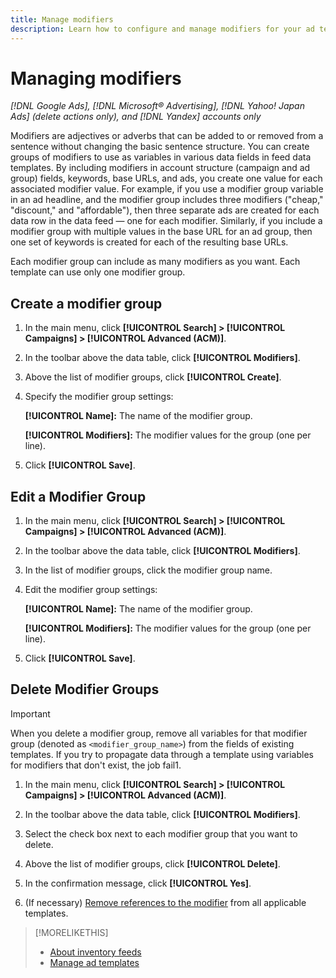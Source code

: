 ```yaml
---
title: Manage modifiers
description: Learn how to configure and manage modifiers for your ad templates for inventory data feeds.
---
```

# Managing modifiers

*[!DNL Google Ads], [!DNL Microsoft® Advertising], [!DNL Yahoo! Japan Ads] (delete actions only), and [!DNL Yandex] accounts only*

Modifiers are adjectives or adverbs that can be added to or removed from a sentence without changing the basic sentence structure. You can create groups of modifiers to use as variables in various data fields in feed data templates. By including modifiers in account structure (campaign and ad group) fields, keywords, base URLs, and ads, you create one value for each associated modifier value. For example, if you use a modifier group variable in an ad headline, and the modifier group includes three modifiers ("cheap," "discount," and "affordable"), then three separate ads are created for each data row in the data feed &mdash; one for each modifier. Similarly, if you include a modifier group with multiple values in the base URL for an ad group, then one set of keywords is created for each of the resulting base URLs.

Each modifier group can include as many modifiers as you want. Each template can use only one modifier group.

## Create a modifier group

1. In the main menu, click **[!UICONTROL Search] > [!UICONTROL Campaigns] > [!UICONTROL Advanced (ACM)]**.

1. In the toolbar above the data table, click **[!UICONTROL Modifiers]**.

1. Above the list of modifier groups, click **[!UICONTROL Create]**.

1. Specify the modifier group settings:

   **[!UICONTROL Name]:** The name of the modifier group.
   
   **[!UICONTROL Modifiers]:** The modifier values for the group (one per line).

1. Click **[!UICONTROL Save]**.

## Edit a Modifier Group

1. In the main menu, click **[!UICONTROL Search] > [!UICONTROL Campaigns] > [!UICONTROL Advanced (ACM)]**.

1. In the toolbar above the data table, click **[!UICONTROL Modifiers]**.

1. In the list of modifier groups, click the modifier group name.

1. Edit the modifier group settings:

   **[!UICONTROL Name]:** The name of the modifier group.
   
   **[!UICONTROL Modifiers]:** The modifier values for the group (one per line).

1. Click **[!UICONTROL Save]**.

## Delete Modifier Groups

>[!IMPORTANT]
>
>When you delete a modifier group, remove all variables for that modifier group (denoted as `<modifier_group_name>`) from the fields of existing templates. If you try to propagate data through a template using variables for modifiers that don't exist, the job fail1.

1. In the main menu, click **[!UICONTROL Search] > [!UICONTROL Campaigns] > [!UICONTROL Advanced (ACM)]**.

1. In the toolbar above the data table, click **[!UICONTROL Modifiers]**.

1. Select the check box next to each modifier group that you want to delete.

1. Above the list of modifier groups, click **[!UICONTROL Delete]**.

1. In the confirmation message, click **[!UICONTROL Yes]**.

1. (If necessary) [Remove references to the modifier](/help/search-social-commerce/campaign-management/inventory-feeds/ad-templates/ad-template-manage.md) from all applicable templates.

>[!MORELIKETHIS]
>
>* [About inventory feeds](/help/search-social-commerce/campaign-management/inventory-feeds/inventory-feeds-about.md)
>* [Manage ad templates](/help/search-social-commerce/campaign-management/inventory-feeds/ad-templates/ad-template-manage.md)

